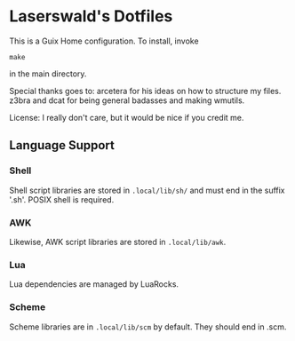 Laserswald's Dotfiles
=====================

This is a Guix Home configuration. To install, invoke 

```
make
```

in the main directory.

Special thanks goes to:
    arcetera for his ideas on how to structure my files.
    z3bra and dcat for being general badasses and making wmutils.

License:
I really don't care, but it would be nice if you credit me.

Language Support
----------------

### Shell

Shell script libraries are stored in `.local/lib/sh/` and must end in the suffix '.sh'. POSIX shell is required.

### AWK

Likewise, AWK script libraries are stored in `.local/lib/awk`.

### Lua

Lua dependencies are managed by LuaRocks.

### Scheme

Scheme libraries are in `.local/lib/scm` by default. They should end in .scm.
